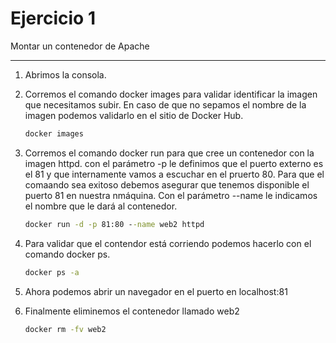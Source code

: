 # Ejercicio 1

Montar un contenedor de Apache

---

1. Abrimos la consola.

2. Corremos el comando docker images para validar identificar la imagen que necesitamos subir. En caso de que no sepamos el nombre de la imagen podemos validarlo en el sitio de Docker Hub.
   
    ```cmd
    docker images
    ```


3. Corremos el comando docker run para que cree un contenedor con la imagen httpd. con el parámetro -p le definimos que el puerto externo es el 81 y que internamente vamos a escuchar en el pruerto 80. Para que el comaando sea exitoso debemos asegurar que tenemos disponible el puerto 81 en nuestra nmáquina. Con el parámetro --name le indicamos el nombre que le dará al contenedor.

    ```cmd
    docker run -d -p 81:80 --name web2 httpd
    ```


4. Para validar que el contendor está corriendo podemos hacerlo con el comando docker ps.
    ```cmd
    docker ps -a
    ```

5. Ahora podemos abrir un navegador en el puerto en localhost:81

6. Finalmente eliminemos el contenedor llamado web2
    ```cmd
    docker rm -fv web2
    ```

